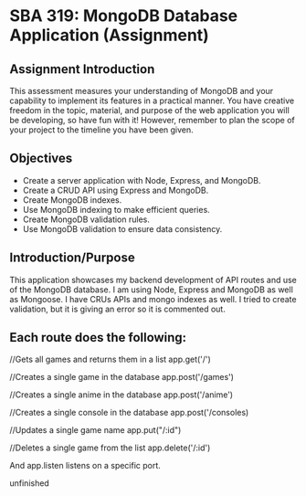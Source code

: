 # SBA 319: MongoDB Database Application (Assignment)

## Assignment Introduction
This assessment measures your understanding of MongoDB and your capability to implement its features in a practical manner. You have creative freedom in the topic, material, and purpose of the web application you will be developing, so have fun with it! However, remember to plan the scope of your project to the timeline you have been given.

## Objectives
- Create a server application with Node, Express, and MongoDB.
- Create a CRUD API using Express and MongoDB.
- Create MongoDB indexes.
- Use MongoDB indexing to make efficient queries.
- Create MongoDB validation rules.
- Use MongoDB validation to ensure data consistency.




## Introduction/Purpose
This application showcases my backend development of API routes and use of the MongoDB database. I am using Node, Express and MongoDB as well as Mongoose. I have CRUs APIs and mongo indexes as well. I tried to create validation, but it is giving an error so it is commented out.  

## Each route does the following:

//Gets all games and returns them in a list
app.get('/')

//Creates a single game in the database
app.post('/games')

//Creates a single anime in the database
app.post('/anime')

//Creates a single console in the database
app.post('/consoles)

//Updates a single game name
app.put("/:id")

//Deletes a single game from the list
app.delete('/:id')

And app.listen listens on a specific port.











unfinished